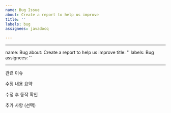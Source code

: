 ```yaml
---
name: Bug Issue
about: Create a report to help us improve
title: ''
labels: bug
assignees: javadocq

---
```


---
name: Bug
about: Create a report to help us improve
title: ''
labels: Bug
assignees: ''

---

관련 이슈

<!-- 예: Closes #123 -->
수정 내용 요약

<!-- 어떤 문제를 어떻게 수정했는지 요약해주세요. -->
수정 후 동작 확인

<!-- 테스트 시나리오 및 결과를 간단히 작성해주세요. -->
추가 사항 (선택)

<!-- 리뷰어에게 공유할 기타 참고 사항 -->
